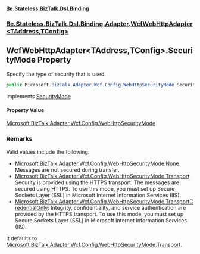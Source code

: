 #### [Be.Stateless.BizTalk.Dsl.Binding](README.md 'README')
### [Be.Stateless.BizTalk.Dsl.Binding.Adapter](Be.Stateless.BizTalk.Dsl.Binding.Adapter.md 'Be.Stateless.BizTalk.Dsl.Binding.Adapter').[WcfWebHttpAdapter&lt;TAddress,TConfig&gt;](WcfWebHttpAdapter_TAddress,TConfig_.md 'Be.Stateless.BizTalk.Dsl.Binding.Adapter.WcfWebHttpAdapter<TAddress,TConfig>')

## WcfWebHttpAdapter<TAddress,TConfig>.SecurityMode Property

Specify the type of security that is used.

```csharp
public Microsoft.BizTalk.Adapter.Wcf.Config.WebHttpSecurityMode SecurityMode { get; set; }
```

Implements [SecurityMode](IAdapterConfigSecurityMode_T_.SecurityMode.md 'Be.Stateless.BizTalk.Dsl.Binding.Adapter.IAdapterConfigSecurityMode<T>.SecurityMode')

#### Property Value
[Microsoft.BizTalk.Adapter.Wcf.Config.WebHttpSecurityMode](https://docs.microsoft.com/en-us/dotnet/api/Microsoft.BizTalk.Adapter.Wcf.Config.WebHttpSecurityMode 'Microsoft.BizTalk.Adapter.Wcf.Config.WebHttpSecurityMode')

### Remarks

Valid values include the following:
- [Microsoft.BizTalk.Adapter.Wcf.Config.WebHttpSecurityMode.None](https://docs.microsoft.com/en-us/dotnet/api/Microsoft.BizTalk.Adapter.Wcf.Config.WebHttpSecurityMode.None 'Microsoft.BizTalk.Adapter.Wcf.Config.WebHttpSecurityMode.None'): Messages are not secured during
              transfer.
- [Microsoft.BizTalk.Adapter.Wcf.Config.WebHttpSecurityMode.Transport](https://docs.microsoft.com/en-us/dotnet/api/Microsoft.BizTalk.Adapter.Wcf.Config.WebHttpSecurityMode.Transport 'Microsoft.BizTalk.Adapter.Wcf.Config.WebHttpSecurityMode.Transport'): Security is provided using the
              HTTPS transport. The messages are secured using HTTPS. To use this mode, you must set up Secure Sockets Layer (SSL)
              in Microsoft Internet Information Services (IIS).
- [Microsoft.BizTalk.Adapter.Wcf.Config.WebHttpSecurityMode.TransportCredentialOnly](https://docs.microsoft.com/en-us/dotnet/api/Microsoft.BizTalk.Adapter.Wcf.Config.WebHttpSecurityMode.TransportCredentialOnly 'Microsoft.BizTalk.Adapter.Wcf.Config.WebHttpSecurityMode.TransportCredentialOnly'): Integrity,
              confidentiality, and service authentication are provided by the HTTPS transport. To use this mode, you must set up
              Secure Sockets Layer (SSL) in Microsoft Internet Information Services (IIS).

It defaults to [Microsoft.BizTalk.Adapter.Wcf.Config.WebHttpSecurityMode.Transport](https://docs.microsoft.com/en-us/dotnet/api/Microsoft.BizTalk.Adapter.Wcf.Config.WebHttpSecurityMode.Transport 'Microsoft.BizTalk.Adapter.Wcf.Config.WebHttpSecurityMode.Transport').